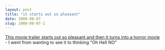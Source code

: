 ```yaml
---
layout: post
title: "it starts out so pleasant"
date: 2008-08-07
slug: 2008-08-07-1
---
```


 [This movie trailer starts out so pleasant and then it turns into a horror movie](http://www.apple.com/trailers/independent/cthulhu/)  - I went from wanting to see it to thinking &quot;Oh Hell NO&quot;



